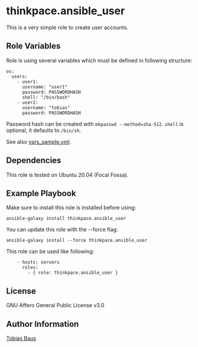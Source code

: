 thinkpace.ansible_user
======================

This is a very simple role to create user accounts.

Role Variables
--------------

Role is using several variables which must be defined in following structure:

```
os:
  users:
    - user1:
      username: "user1"
      password: PASSWORDHASH
      shell: "/bin/bash"
    - user2:
      username: "tobias"
      password: PASSWORDHASH
```

Password hash can be created with `mkpasswd --method=sha-512`. `shell` is optional, it defaults to `/bin/sh`.

See also [vars_sample.yml](vars_sample.yml).

Dependencies
------------

This role is tested on Ubuntu 20.04 (Focal Fossa).

Example Playbook
----------------

Make sure to install this role is installed before using:

`ansible-galaxy install thinkpace.ansible_user`

You can update this role with the --force flag:

`ansible-galaxy install --force thinkpace.ansible_user`

This role can be used like following:

```
    - hosts: servers
      roles:
        - { role: thinkpace.ansible_user }
```

License
-------

GNU Affero General Public License v3.0

Author Information
------------------

[Tobias Baus](https://tobiasbaus.de)
